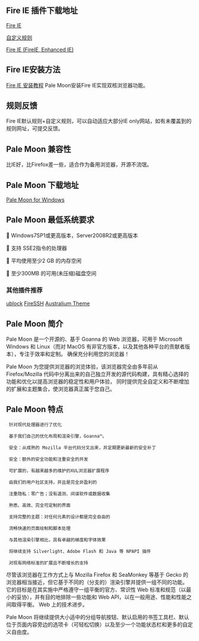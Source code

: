 ## Fire IE 插件下载地址

[Fire IE](https://github.com/yxl/Fire-IE/releases/download/0.4.6.2/fireie-0.4.6.2-unified.xpi)

[自定义规则](https://raw.githubusercontent.com/huijingfei/Fire-IE/main/Fire%20IE%20Custom%20Rule.txt)    

[Fire IE (FireIE, Enhanced IE)](https://addons.thunderbird.net/en-us/firefox/addon/fire-ie/?src=ss)

## Fire IE安装方法

[Fire IE 安装教程](https://tigress.cc/2023/01/30/Pale-Moon/) Pale Moon安装Fire IE实现双核浏览器功能。 

## 规则反馈

Fire IE默认规则+自定义规则，可以自动适应大部分IE only网站，如有未覆盖到的规则网址，可提交反馈。

## Pale Moon 兼容性

比IE好，比Firefox差一些，适合作为备用浏览器，开源不流氓。

## Pale Moon 下载地址

[Pale Moon for Windows](http://www.palemoon.org/download.shtml)

## Pale Moon 最低系统要求

🛑 Windows7SP1或更高版本，Server2008R2或更高版本

🛑 支持 SSE2指令的处理器

🛑 平均使用至少2 GB 的内存空闲

🛑 至少300MB 的可用(未压缩)磁盘空间

### 其他插件推荐

[ublock](https://github.com/gorhill/uBlock-for-firefox-legacy) [FireSSH](https://addons.palemoon.org/addon/firessh/) [Australium Theme](https://addons.palemoon.org/addon/australium/)

## Pale Moon 简介

Pale Moon 是一个开源的、基于 Goanna 的 Web 浏览器，可用于 Microsoft Windows 和 Linux（而对 MacOS 有非官方版本，以及其他各种平台的贡献者版本），专注于效率和定制。 确保充分利用您的浏览器！

Pale Moon 为您提供浏览器的浏览体验，该浏览器完全由多年前从 Firefox/Mozilla 代码中分离出来的自己独立开发的源代码构建，具有精心选择的功能和优化以提高浏览器的稳定性和用户体验， 同时提供完全自定义和不断增加的扩展和主题集合，使浏览器真正属于您自己。

## Pale Moon 特点

     针对现代处理器进行了优化
     
     基于我们自己的优化布局和渲染引擎，Goanna™。
     
     安全：从成熟的 Mozilla 平台代码分叉出来，并定期更新最新的安全补丁
     
     安全：额外的安全功能和注重安全的开发
     
     可扩展的，有越来越多的维护的XUL浏览器扩展程序
     
     由我们的用户社区支持，并且是完全非盈利的
     
     注重隐私：零广告；没有遥测、间谍软件或数据收集
     
     熟悉、高效、完全可定制的界面
     
     支持完整的主题：对任何元素的设计都是完全自由的
     
     流畅快速的页面绘制和脚本处理
     
     与其他渲染引擎相比，具有卓越的梯度和字体效果
     
     将继续支持 Silverlight、Adobe Flash 和 Java 等 NPAPI 插件
     
     对现有网络标准的扩展且不断增长的支持


尽管该浏览器在工作方式上与 Mozilla Firefox 和 SeaMonkey 等基于 Gecko 的浏览器相当接近，但它基于不同的（分支的）渲染引擎并提供一组不同的功能。 它的目标是在其实施中严格遵守一组平衡的官方、常识性 Web 标准和规范（以最小的妥协），并有目的地排除一些功能和 Web API，以在一般用途、性能和性能之间取得平衡。 Web 上的技术进步。

Pale Moon 将继续提供大小适中的分组导航按钮、默认启用的书签工具栏、默认位于页面内容旁边的选项卡（可轻松切换）以及至少一个功能状态栏和更多的自定义自由度。
